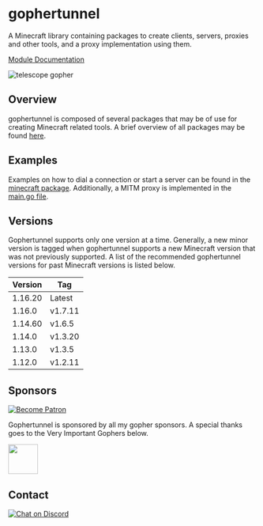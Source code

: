 # gophertunnel
A Minecraft library containing packages to create clients, servers, proxies and other tools, and a proxy implementation using them.

[Module Documentation](https://pkg.go.dev/mod/github.com/sandertv/gophertunnel)

![telescope gopher](https://github.com/Sandertv/gophertunnel/blob/master/gophertunnel_telescope_coloured.png)

## Overview
gophertunnel is composed of several packages that may be of use for creating Minecraft related tools. A brief
overview of all packages may be found [here](https://pkg.go.dev/mod/github.com/sandertv/gophertunnel?tab=packages).

## Examples
Examples on how to dial a connection or start a server can be found in the [minecraft package](https://github.com/Sandertv/gophertunnel/tree/master/minecraft).
Additionally, a MITM proxy is implemented in the [main.go file](https://github.com/Sandertv/gophertunnel/blob/master/main.go).

## Versions
Gophertunnel supports only one version at a time. Generally, a new minor version is tagged when gophertunnel
supports a new Minecraft version that was not previously supported. A list of the recommended gophertunnel
versions for past Minecraft versions is listed below.

| Version | Tag      |
|---------|----------|
| 1.16.20 | Latest   |
| 1.16.0  | v1.7.11  |
| 1.14.60 | v1.6.5   |
| 1.14.0  | v1.3.20  |
| 1.13.0  | v1.3.5   |
| 1.12.0  | v1.2.11  |

## Sponsors
[![Become Patron](https://img.shields.io/badge/dynamic/json?logo=patreon&style=for-the-badge&color=%23e85b46&label=Patreon&query=data.attributes.patron_count&suffix=%20patrons&url=https%3A%2F%2Fwww.patreon.com%2Fapi%2Fcampaigns%2F2832539)](https://patreon.com/sandertv)

Gophertunnel is sponsored by all my gopher sponsors. A special thanks goes to the Very Important Gophers below.

<a href="https://github.com/TwistedAsylumMC"><img src="https://avatars3.githubusercontent.com/u/30378179?s=400&u=49eabab31601b6bf5b0024c05c2556bc7f5b3e3b&v=4" width="60" height="60"></a>

## Contact
[![Chat on Discord](https://img.shields.io/badge/Chat-On%20Discord-738BD7.svg?style=for-the-badge)](https://discord.gg/evzQR4R)